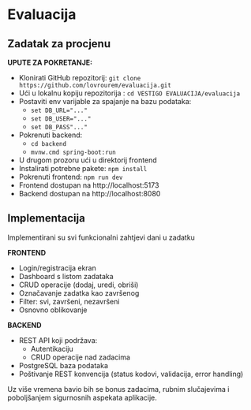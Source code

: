 # Evaluacija
## Zadatak za procjenu

**UPUTE ZA POKRETANJE:**
* Klonirati GitHub repozitorij: `git clone https://github.com/lovrourem/evaluacija.git`
* Ući u lokalnu kopiju repozitorija : `cd VESTIGO EVALUACIJA/evaluacija`
* Postaviti env varijable za spajanje na bazu podataka:
  * `set DB_URL="..."`
  * `set DB_USER="..."`
  * `set DB_PASS"..."`
* Pokrenuti backend:
  * `cd backend`
  * `mvnw.cmd spring-boot:run`
* U drugom prozoru ući u direktorij frontend
* Instalirati potrebne pakete: `npm install`
* Pokrenuti frontend: `npm run dev`
* Frontend dostupan na http://localhost:5173
* Backend dostupan na http://localhost:8080


## Implementacija
Implementirani su svi funkcionalni zahtjevi dani u zadatku

**FRONTEND**
* Login/registracija ekran
* Dashboard s listom zadataka
* CRUD operacije (dodaj, uredi, obriši)
* Označavanje zadatka kao završenog
* Filter: svi, završeni, nezavršeni
* Osnovno oblikovanje

**BACKEND**
* REST API koji podržava:
  * Autentikaciju
  * CRUD operacije nad zadacima
* PostgreSQL baza podataka
* Poštivanje REST konvencija (status kodovi, validacija, error handling)

Uz više vremena bavio bih se bonus zadacima, rubnim slučajevima i poboljšanjem sigurnosnih aspekata aplikacije.
